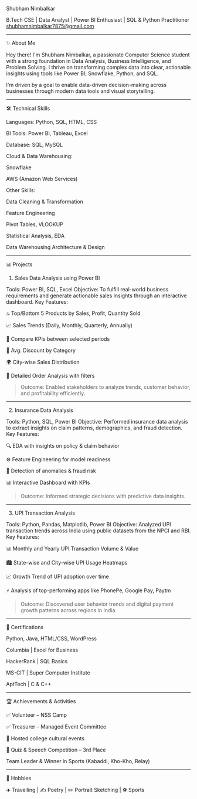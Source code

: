 Shubham Nimbalkar

B.Tech CSE | Data Analyst | Power BI Enthusiast | SQL & Python Practitioner
shubhamnimbalkar7875@gmail.com

---

✨ About Me

Hey there! I'm Shubham Nimbalkar, a passionate Computer Science student with a strong foundation in Data Analysis, Business Intelligence, and Problem Solving. I thrive on transforming complex data into clear, actionable insights using tools like Power BI, Snowflake, Python, and SQL.

I'm driven by a goal to enable data-driven decision-making across businesses through modern data tools and visual storytelling.


---

🛠 Technical Skills

Languages: Python, SQL, HTML, CSS

BI Tools: Power BI, Tableau, Excel

Database: SQL, MySQL

Cloud & Data Warehousing:

Snowflake

AWS (Amazon Web Services)


Other Skills:

Data Cleaning & Transformation

Feature Engineering

Pivot Tables, VLOOKUP

Statistical Analysis, EDA

Data Warehousing Architecture & Design




---

📊 Projects

1. Sales Data Analysis using Power BI

Tools: Power BI, SQL, Excel
Objective: To fulfill real-world business requirements and generate actionable sales insights through an interactive dashboard.
Key Features:

🔝 Top/Bottom 5 Products by Sales, Profit, Quantity Sold

📈 Sales Trends (Daily, Monthly, Quarterly, Annually)

🔁 Compare KPIs between selected periods

💸 Avg. Discount by Category

🌍 City-wise Sales Distribution

🧾 Detailed Order Analysis with filters


> Outcome: Enabled stakeholders to analyze trends, customer behavior, and profitability efficiently.




---

2. Insurance Data Analysis

Tools: Python, SQL, Power BI
Objective: Performed insurance data analysis to extract insights on claim patterns, demographics, and fraud detection.
Key Features:

🔍 EDA with insights on policy & claim behavior

⚙️ Feature Engineering for model readiness

🧠 Detection of anomalies & fraud risk

📊 Interactive Dashboard with KPIs


> Outcome: Informed strategic decisions with predictive data insights.




---

3. UPI Transaction Analysis

Tools: Python, Pandas, Matplotlib, Power BI
Objective: Analyzed UPI transaction trends across India using public datasets from the NPCI and RBI.
Key Features:

📊 Monthly and Yearly UPI Transaction Volume & Value

🏙️ State-wise and City-wise UPI Usage Heatmaps

📈 Growth Trend of UPI adoption over time

⚡ Analysis of top-performing apps like PhonePe, Google Pay, Paytm


> Outcome: Discovered user behavior trends and digital payment growth patterns across regions in India.




---

📜 Certifications

Python, Java, HTML/CSS, WordPress

Columbia | Excel for Business

HackerRank | SQL Basics

MS-CIT | Super Computer Institute

AptTech | C & C++



---

🏆 Achievements & Activities

✅ Volunteer – NSS Camp

✅ Treasurer – Managed Event Committee

🎤 Hosted college cultural events

🥉 Quiz & Speech Competition – 3rd Place

Team Leader & Winner in Sports (Kabaddi, Kho-Kho, Relay)



---

🎯 Hobbies

✈️ Travelling | ✍️ Poetry | ✏️ Portrait Sketching | ⚽ Sports
